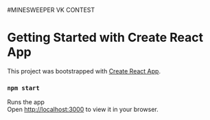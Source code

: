 #MINESWEEPER VK CONTEST

# Getting Started with Create React App

This project was bootstrapped with [Create React App](https://github.com/facebook/create-react-app).

### `npm start`

Runs the app \
Open [http://localhost:3000](http://localhost:3000) to view it in your browser.
